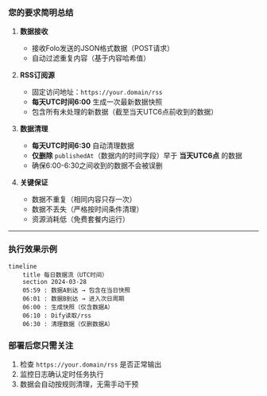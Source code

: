 ### **您的要求简明总结**

1. **数据接收**  
   - 接收Folo发送的JSON格式数据（POST请求）  
   - 自动过滤重复内容（基于内容哈希值）

2. **RSS订阅源**  
   - 固定访问地址：`https://your.domain/rss`  
   - **每天UTC时间6:00** 生成一次最新数据快照  
   - 包含所有未处理的新数据（截至当天UTC6点前收到的数据）

3. **数据清理**  
   - **每天UTC时间6:30** 自动清理数据  
   - **仅删除** `publishedAt`（数据内的时间字段）早于 **当天UTC6点** 的数据  
   - 确保6:00-6:30之间收到的数据不会被误删

4. **关键保证**  
   - 数据不重复（相同内容只存一次）  
   - 数据不丢失（严格按时间条件清理）  
   - 资源消耗低（免费套餐内运行）

---

### **执行效果示例**
```mermaid
timeline
    title 每日数据流（UTC时间）
    section 2024-03-28
    05:59 : 数据A到达 → 包含在当日快照
    06:01 : 数据B到达 → 进入次日周期
    06:00 : 生成快照（仅含数据A）
    06:10 : Dify读取/rss
    06:30 : 清理数据（仅删数据A）
```

### **部署后您只需关注**
1. 检查 `https://your.domain/rss` 是否正常输出  
2. 监控日志确认定时任务执行  
3. 数据会自动按规则清理，无需手动干预